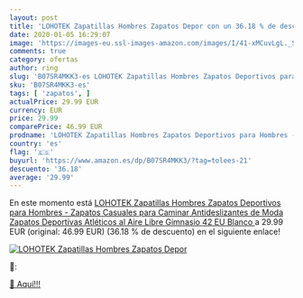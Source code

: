 ```yaml
---
layout: post
title: 'LOHOTEK Zapatillas Hombres Zapatos Depor con un 36.18 % de descuento'
date: 2020-01-05 16:29:07
image: 'https://images-eu.ssl-images-amazon.com/images/I/41-xMCuvLgL._SL200_.jpg'
comments: true
category: ofertas
author: ring
slug: 'B07SR4MKK3-es LOHOTEK Zapatillas Hombres Zapatos Deportivos para Hombres...'
sku: 'B07SR4MKK3-es'
tags: [ 'zapatos', ]
actualPrice: 29.99 EUR
currency: EUR
price: 29.99
comparePrice: 46.99 EUR
prodname: 'LOHOTEK Zapatillas Hombres Zapatos Deportivos para Hombres - Zapatos Casuales para Caminar Antideslizantes de Moda Zapatos Deportivas Atléticos al Aire Libre Gimnasio  42 EU  Blanco '
country: 'es'
flag: '🇪🇸'
buyurl: 'https://www.amazon.es/dp/B07SR4MKK3/?tag=tolees-21'
descuento: '36.18'
average: '29.99'
---
```


En este momento está [LOHOTEK Zapatillas Hombres Zapatos Deportivos para Hombres - Zapatos Casuales para Caminar Antideslizantes de Moda Zapatos Deportivas Atléticos al Aire Libre Gimnasio  42 EU  Blanco ](https://www.amazon.es/dp/B07SR4MKK3/?tag=tolees-21) a 29.99 EUR (original: 46.99 EUR) (36.18 %  de descuento) en el siguiente enlace!

[![LOHOTEK Zapatillas Hombres Zapatos Depor](https://images-eu.ssl-images-amazon.com/images/I/41-xMCuvLgL._SL200_.jpg)](https://www.amazon.es/dp/B07SR4MKK3/?tag=tolees-21)

🔎:


[🛒 Aquí!!!](https://www.amazon.es/dp/B07SR4MKK3/?tag=tolees-21)
